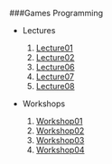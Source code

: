 ###Games Programming

- Lectures

    1. [Lecture01](lecture01.html)
    2. [Lecture02](lecture02.html)
    6. [Lecture06](lecture06.html)
    7. [Lecture07](lecture07.html)
    8. [Lecture08](lecture08.html)

- Workshops

    1) [Workshop01](workshop01.html)
    2) [Workshop02](workshop02.html)
    3) [Workshop03](workshop03.html)
    4) [Workshop04](workshop04.html)
  
